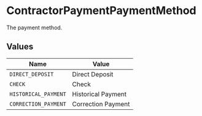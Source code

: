 # ContractorPaymentPaymentMethod

The payment method.


## Values

| Name                 | Value                |
| -------------------- | -------------------- |
| `DIRECT_DEPOSIT`     | Direct Deposit       |
| `CHECK`              | Check                |
| `HISTORICAL_PAYMENT` | Historical Payment   |
| `CORRECTION_PAYMENT` | Correction Payment   |